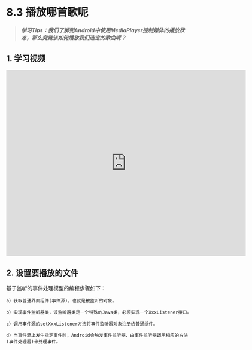 # 8.3 播放哪首歌呢

>##### 学习Tips：我们了解到Android中使用MediaPlayer控制媒体的播放状态，那么究竟该如何播放我们选定的歌曲呢？

## 1. 学习视频

<iframe frameborder="0" width="640" height="498" src="https://v.qq.com/iframe/player.html?vid=z0180bhmznp&tiny=0&auto=0" allowfullscreen></iframe>

## 2. 设置要播放的文件

基于监听的事件处理模型的编程步骤如下：

    a）获取普通界面组件(事件源)，也就是被监听的对象。

    b）实现事件监听器类，该监听器类是一个特殊的Java类，必须实现一个XxxListener接口。

    c）调用事件源的setXxxListener方法将事件监听器对象注册给普通组件。

    d）当事件源上发生指定事件时，Android会触发事件监听器，由事件监听器调用相应的方法(事件处理器)来处理事件。